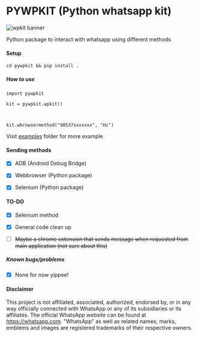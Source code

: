 
# PYWPKIT (Python whatsapp kit)

  

![wpkit banner](https://cdn.discordapp.com/attachments/739498862477312001/881784328927969310/unknown.png)

  

Python package to interact with whatsapp using different methods

  

#### Setup

  

    cd pywpkit && pip install .

  

##### How to use

  

    import pywpkit
    
    kit = pywpkit.wpkit()
    
      
    
    kit.wbrowsermethod("90537xxxxxxx", "Hi")

  

Visit [examples](https://github.com/rootkral4/pywpkit/tree/main/examples) folder for more example

  

#### Sending methods

  

- [X] ADB (Android Debug Bridge)
- [X] Webbrowser (Python package)
- [X] Selenium (Python package)
  

#### TO-DO

- [X] Selenium method

- [X] General code clean up

- [ ] ~~Maybe a chrome extension that sends message when requested from main application (not sure about this)~~

  

##### Known bugs/problems

  

-  [X] None for now yippee!


#### Disclaimer

This project is not affiliated, associated, authorized, endorsed by, or in any way officially connected with WhatsApp or any of its subsidiaries or its affiliates. The official WhatsApp website can be found at https://whatsapp.com. "WhatsApp" as well as related names, marks, emblems and images are registered trademarks of their respective owners.